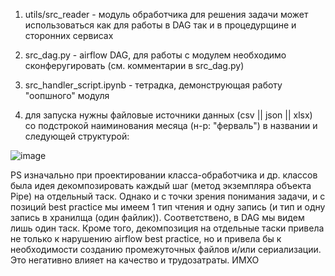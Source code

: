 1) utils/src_reader - модуль обработчика для решения задачи
    может использоваться как для работы в DAG так и в процедурщине и 
    сторонних сервисах

2) src_dag.py - airflow DAG, для работы с модулем необходимо сконферугировать
    (см. комментарии в src_dag.py)

3) src_handler_script.ipynb - тетрадка, демонструющая работу "оопшного" модуля

4) для запуска нужны файловые источники данных (csv || json || xlsx)
со подстрокой наиминования месяца (н-р: "ферваль") в названии
и следующей структурой:


![image](https://user-images.githubusercontent.com/42242593/183641738-42b70869-c338-45aa-818d-addfbafd3d34.png)



PS изначально при проектировании класса-обработчика и др. классов была идея 
декомпозировать каждый шаг (метод экземпляра объекта Pipe) на отдельный таск.
Однако и с точки зрения понимания задачи, и с позиций best practice мы имеем
1 тип чтения и одну запись (и тип и одну запись в хранилща (один файлик)).
Соответствено, в DAG мы видем лишь один таск. 
Кроме того, декомпозиция на отдельные таски привела не только к нарушению 
airflow best practice, но и привела бы к необходимости созданию промежуточных файлов
и/или сериализации. Это негативно влияет на качество и трудозатраты.
ИМХО
